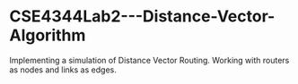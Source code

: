 # CSE4344Lab2---Distance-Vector-Algorithm
Implementing a simulation of Distance Vector Routing. Working with routers as nodes and links as edges.
